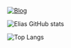 [![Blog](https://img.shields.io/badge/Myanimelist-2E51A2?style=for-the-badge&logo=myanimelist&logoColor=white)](https://myanimelist.net/profile/HighTek)

![Elias GitHub stats](https://github-readme-stats.vercel.app/api?username=Elias-Vidal&theme=blue-green)

![Top Langs](https://github-readme-stats.vercel.app/api/top-langs/?username=Elias-Vidal&layout=compact)
